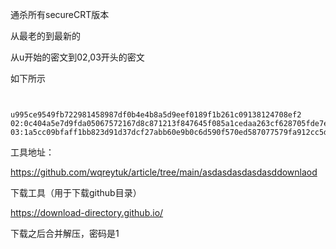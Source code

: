 通杀所有secureCRT版本

从最老的到最新的

从u开始的密文到02,03开头的密文

如下所示

```


u995ce9549fb722981458987df0b4e4b8a5d9eef0189f1b261c09138124708ef2
02:0c404a5e7d9fda05067572167d8c871213f847645f085a1cedaa263cf628705fde7e51a6b79b07c7a534fd0dafd8810127cce3201399a55332137301f1b814f8
03:1a5cc09bfaff1bb823d91d37dcf27abb60e9b0c6d590f570ed587077579fa912cc5d74b1ff8ba998c497a0b4b64da690122032bce00bc2519812bde302123ecdf2a1b1a07ef2ecee168ec81c8f9e6134
```

工具地址：

https://github.com/wqreytuk/article/tree/main/asdasdasdasdasddownlaod



下载工具（用于下载github目录）

https://download-directory.github.io/


下载之后合并解压，密码是1
